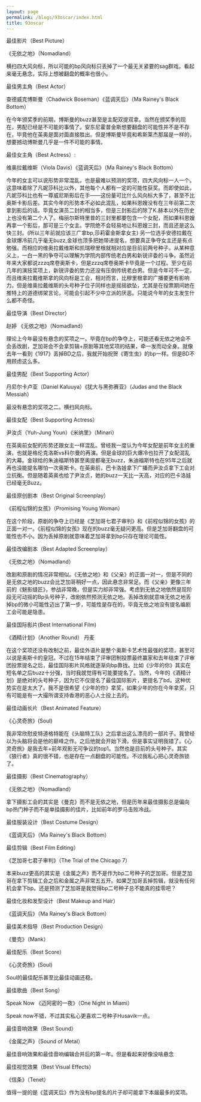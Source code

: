 ```yaml
---
layout: page
permalink: /blogs/93oscar/index.html
title: 93oscar
---
```


最佳影片（Best Picture）

《无依之地》（Nomadland）

横扫四大风向标，所以可能的bp风向标只丢掉了一个最无关紧要的sag群戏。看起来毫无悬念，实际上想被翻盘的概率也很小。

 

最佳男主角（Best Actor）

查德威克博斯曼（Chadwick Boseman）《蓝调天后》（Ma Rainey's Black Bottom）

在今年颁奖季的前期，博斯曼的buzz甚至是主配双提双拿。当然在颁奖季的现在，男配已经是不可能的事情了。安东尼霍普金斯想要翻盘的可能性并不是不存在，毕竟他在英奥是面对面直接胜出。但是博斯曼毕竟和希斯莱杰那届是一样的，想要撼动博斯曼几乎是一件不可能的事情。

 

最佳女主角（Best Actress）:

维奥拉戴维斯（Viola Davis）《蓝调天后》（Ma Rainey's Black Bottom）

今年的女主可以说形势非常混乱，也是最难以预测的奖项，四大风向标一人一个。这意味着除了凡妮莎科比以外，其他每个人都有一定的可能性获奖。而即使如此，凡妮莎科比也有一尊威尼斯影后在手——这份量可比什么风向标大多了，甚至不比奥斯卡影后差。其实今年的形势本不必如此混乱，如果科恩嫂没有在三年前第二次拿到影后的话。毕竟女演员二封的相当多，但是三封影后的除了K.赫本以外在历史上也没有第二个人了。梅丽尔斯特里普的三封里都要包含一个女配，而如果科恩嫂再拿一个影后，那可是三个女主。学院绝不会轻易地让科恩嫂三封，而且还是这么快三封。(所以三年前就应该三广拿bp,莎莉霍金斯拿女主) 另一位选手安德拉戴在金球爆冷前几乎毫无buzz,金球也顶多把她带进提名，想要真正争夺女主还是有点勉强。而相应的维奥拉戴维斯和凯瑞穆里根就相对应是目前前两号种子。从某种意义上，一白一黑的争夺可以理解为学院内部传统老白男和新锐评委的斗争。虽然近年来大家都说zzzq席卷奥斯卡，但是zzzq席卷奥斯卡毕竟是一个过程。至少在前几年的演技奖项上，新锐评委的势力还没有压倒传统老白男。但是今年可不一定。而且维奥拉戴维斯拿的风向标是工会，相对而言，比穆里根拿的广播要更有影响力。但是维奥拉戴维斯的头号种子位子同样也是摇摇欲坠，尤其是在投票期间她在推特上的道德绑架言论，可能会引起不少中立派的厌恶。只能说今年的女主发生什么都不奇怪。

 

最佳导演（Best Director）

赵婷 《无依之地》（Nomadland）

理论上今年最没有悬念的奖项之一。毕竟在bp的争夺上，可能还看无依之地会不会丢改剧，芝加哥会不会拿剪辑+原剧等其他奖项的结果，牵一发而动全身。就像去年一看到《1917》丢掉BD之后，我就开始祝贺《寄生虫》的bp一样。但是BD不用顾虑这么多。

 

最佳男配（Best Supporting Actor）

丹尼尔卡卢亚（Daniel Kaluuya）《犹大与黑弥赛亚》（Judas and the Black Messiah）

最没有悬念的奖项之二。横扫风向标。

 

最佳女配（Best Supporting Actress）

尹汝贞（Yuh-Jung Youn）《米纳里》（Minari）

在英奥前女配的形势还跟女主一样混乱。曾经我一度认为今年女配是前年女主的重演，也就是格伦克洛斯vs科尔曼的再演。但是金球的巨大爆冷也拉开了女配混乱的大幕。金球给的朱迪福斯特甚至奥提都毫无buzz，朱迪福斯特也在95年之后就再也没能提名哪怕一次奥斯卡。在英奥前，巴卡洛娃拿下广播而尹汝贞拿下工会对立抗衡。但是随着英奥也给了尹汝贞，她的buzz一天比一天高，对应的巴卡洛娃已经毫无Buzz。



最佳原创剧本（Best Original Screenplay）

《前程似锦的女孩》（Promising Young Woman）

在这个阶段，原剧的争夺上已经是《芝加哥七君子审判》和《前程似锦的女孩》的正面一对一。《前程似锦的女孩》现在的buzz毫无疑问更高。但是芝加哥翻盘的可能性也不小。因为丢掉原剧就意味着芝加哥拿到bp只存在理论可能性。

 

最佳改编剧本（Best Adapted Screenplay）

《无依之地》（Nomadland）

改剧和原剧的情况非常相似。《无依之地》和《父亲》的正面一对一，但是不同的是无依之地的buzz会比芝加哥稍好一点，因此悬念非常足。而《父亲》更像三年前的《魅影缝匠》，参战非常晚，但是实力却非常强。考虑到无依之地依然是现阶段无可动摇的Bp头号种子，改剧依然预测无依之地。丢掉改剧就意味无依之地丢掉bp的微小可能性迈出了第一步，可能性是存在的，毕竟无依之地没有提名编剧工会可能是隐患。

 

 

最佳国际影片(Best International Film)

《酒精计划》（Another Round） 丹麦

在这个奖项还没有改制之前，最佳外语片是整个奥斯卡艺术性最强的奖项，甚至可以说是奥斯卡的皇冠。不过在15年结束了评审团制投票最终赢家和去年结束了评审团投票提名之后，最佳国际影片风格就逐渐向bp靠拢。比如《少年的你》其实在短名单之后buzz十分强，当时我就觉得有可能要提名了。当然，今年的《酒精计划》是绝对的头号种子，因为它不仅提名了最佳国际影片，更提名了bd。这种优势实在是太大了。我不是很希望《少年的你》拿奖，如果少年的你在今年拿奖，只有可能是有一大撮所谓支持香港的恶心人士投上去的。

 

 

最佳动画长片（Best Animated Feature）

《心灵奇旅》(Soul)

我非常欣慰皮特道格特能在《头脑特工队》之后拿出这么漂亮的一部片子。我曾经以为头脑将会是他的巅峰之作。之后他就会开始下滑。但是事实证明我错了。《心灵奇旅》是我去年+前年观影无可争议的top1。当然也是目前的头号种子。其实《狼行者》真的很不错，也是存在一点翻盘的可能性。不过我私心把心灵奇旅锁了。

 



最佳摄影（Best Cinematography）

《无依之地》（Nomadland）

拿下摄影工会的其实是《曼克》而不是无依之地，但是历年来最佳摄影总是偏向bp热门种子而不是单挂摄影的佳片，比如前年的罗马击败冷战。

 

最佳服装设计（Best Costume Design）

《蓝调天后》（Ma Rainey's Black Bottom）

 

最佳剪辑（Best Film Editing）

《芝加哥七君子审判》（The Trial of the Chicago 7）

本来buzz更高的其实是《金属之声》而不是作为bp二号种子的芝加哥。但是芝加哥在拿下剪辑工会之后和金属之声非常五五开。如果芝加哥丢掉剪辑，就没有任何机会拿下bp。还是预测了芝加哥是我觉得bp二号种子总不能真的挂零吧？

 

最佳化妆和发型设计（Best Makeup and Hair）

《蓝调天后》（Ma Rainey's Black Bottom）

 

最佳美术指导（Best Production Design）

《曼克》（Mank）

 

最佳配乐（Best Score）

《心灵奇旅》(Soul)

Soul的最佳配乐甚至比最佳动画还稳。

 

最佳歌曲（Best Song）

Speak Now  《迈阿密的一夜》（One Night in Miami）

Speak now不错，不过其实私心更喜欢二号种子Husavik一点。

 

最佳音响效果（Best Sound）

《金属之声》（Sound of Metal）

最佳音响效果和最佳音响编辑合并后的第一年。但是看起来好像没啥悬念

 

最佳视觉效果（Best Visual Effects）

《信条》（Tenet）

值得一提的是《蓝调天后》作为没有bp提名的片子却可能拿下本届最多的奖项。

